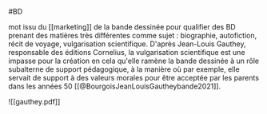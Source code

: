 #BD

mot issu du [[marketing]] de la bande dessinée pour qualifier des BD prenant des matières très différentes comme sujet : biographie, autofiction, récit de voyage, vulgarisation scientifique. 
D'après Jean-Louis Gauthey, responsable des éditions Cornelius, la vulgarisation scientifique est une impasse pour la création en cela qu'elle ramène la bande dessinée à un rôle subalterne de support pédagogique, à la manière où par exemple, elle servait de support à des valeurs morales pour être acceptée par les parents dans les années 50 [[@BourgoisJeanLouisGautheybande2021]]. 


![[gauthey.pdf]]
